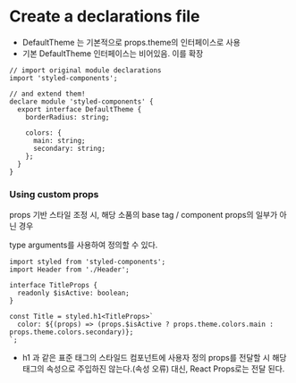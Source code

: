 # Create a declarations file

* DefaultTheme 는 기본적으로 props.theme의 인터페이스로 사용
* 기본 DefaultTheme 인터페이스는 비어있음. 이를 확장

```tsx
// import original module declarations
import 'styled-components';

// and extend them!
declare module 'styled-components' {
  export interface DefaultTheme {
    borderRadius: string;

    colors: {
      main: string;
      secondary: string;
    };
  }
}
```

### Using custom props

props 기반 스타일 조정 시, 해당 소품의 base tag / component props의 일부가 아닌 경우

type arguments를 사용하여 정의할 수 있다.

```tsx
import styled from 'styled-components';
import Header from './Header';

interface TitleProps {
  readonly $isActive: boolean;
}

const Title = styled.h1<TitleProps>`
  color: ${(props) => (props.$isActive ? props.theme.colors.main : props.theme.colors.secondary)};
`;
```

* h1 과 같은 표준 태그의 스타일드 컴포넌트에 사용자 정의 props를 전달할 시 해당 태그의 속성으로 주입하진 않는다.(속성 오류) 대신, React Props로는 전달 된다.
